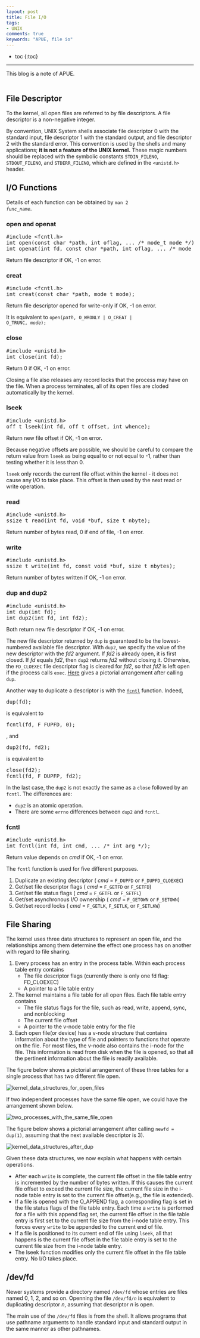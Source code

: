 ```yaml
---
layout: post
title: File I/O
tags: 
- UNIX
comments: true
keywords: "APUE, file io"
---
```


* toc
{:toc}
---

This blog is a note of APUE.
<br><br>

## File Descriptor

To the kernel, all open files are referred to by file descriptors. A file descriptor is a non-negative integer. 

By convention, UNIX System shells associate file descriptor 0 with the standard input, file descriptor 1 with the standard output, and file descriptor 2 with the standard error. This convention is used by the shells and many applications; **it is not a feature of the UNIX kernel.** These magic numbers should be replaced with the symbolic constants `STDIN_FILENO`, `STDOUT_FILENO`, and `STDERR_FILENO`, which are defined in the `<unistd.h>` header.

## I/O Functions

Details of each function can be obtained by <code>man 2 <i>func_name</i></code>.

### open and openat
<pre>
#include &lt;fcntl.h&gt;
int open(const char *path, int oflag, ... /* mode_t mode */);
int openat(int fd, const char *path, int oflag, ... /* mode_t mode */);
</pre>

Return file descriptor if OK, -1 on error.

### creat
<pre>
#include &lt;fcntl.h&gt;
int creat(const char *path, mode_t mode);
</pre>

Return file descriptor opened for write-only if OK, -1 on error.

It is equivalent to 
<code>open(<i>path</i>, O_WRONLY | O_CREAT | O_TRUNC, <i>mode</i>);</code>

### close
<pre>
#include &lt;unistd.h&gt;
int close(int fd);
</pre>

Return 0 if OK, -1 on error.

Closing a file also releases any record locks that the process may have on the file. When a process terminates, all of its open files are cloded automatically by the kernel.

### lseek
<pre>
#include &lt;unistd.h&gt;
off_t lseek(int fd, off_t offset, int whence); 
</pre>

Return new file offset if OK, -1 on error.

Because negative offsets are possible, we should be careful to compare the return value from `lseek` as being equal to or not equal to -1, rather than testing whether it is less than 0.

`lseek` only records the current file offset within the kernel - it does not cause any I/O to take place. This offset is then used by the next read or write operation.

### read
<pre>
#include &lt;unistd.h&gt;
ssize_t read(int fd, void *buf, size_t nbyte);
</pre>

Return number of bytes read, 0 if end of file, -1 on error.

### write
<pre>
#include &lt;unistd.h&gt;
ssize_t write(int fd, const void *buf, size_t nbytes);
</pre>

Return number of bytes written if OK, -1 on error.

### dup and dup2
<pre>
#include &lt;unistd.h&gt;
int dup(int fd);
int dup2(int fd, int fd2);
</pre>

Both return new file descriptor if OK, -1 on error.

The new file descriptor returned by `dup` is guaranteed to be the lowest-numbered available file descriptor. With `dup2`, we specify the value of the new descriptor with the *fd2* argument. If *fd2* is already open, it is first closed. If *fd* equals *fd2*, then `dup2` returns *fd2* without closing it. Otherwise, the `FD_CLOEXEC` file descriptor flag is cleared for *fd2*, so that *fd2* is left open if the process calls `exec`. <a href="#kernel_data_structures_after_dup">Here</a> gives a pictorial arrangement after calling `dup`.

Another way to duplicate a descriptor is with the <a href="#fcntl">`fcntl`</a> function. Indeed, 
<pre>dup(fd);</pre>
is equivalent to 
<pre>fcntl(fd, F_FUPFD, 0);</pre>
, and
<pre>dup2(fd, fd2);</pre>
is equivalent to 
<pre>close(fd2);
fcntl(fd, F_DUPFP, fd2);
</pre>

In the last case, the `dup2` is not exactly the same as a `close` followed by an `fcntl`. The differences are:

- `dup2` is an atomic operation.
- There are some `errno` differences between `dup2` and `fcntl`.

### fcntl
<a id="fcntl"></a>

<pre>
#include &lt;unistd.h&gt;
int fcntl(int fd, int cmd, ... /* int arg */);
</pre>

Return value depends on *cmd* if OK, -1 on error.

The `fcntl` function is used for five different purposes.

1. Duplicate an existing descriptor ( *cmd* = `F_DUPFD` or `F_DUPFD_CLOEXEC`)
2. Get/set file descriptor flags ( *cmd* = `F_GETFD` or `F_SETFD`)
3. Get/set file status flags ( *cmd* = `F_GETFL` or `F_SETFL`)
4. Get/set asynchronous I/O ownership ( *cmd* = `F_GETOWN` or `F_SETOWN`)
5. Get/set record locks ( *cmd* = `F_GETLK`, `F_SETLK`, or `F_SETLKW`)

## File Sharing
The kernel uses three data structures to represent an open file, and the relationships among them determine the effect one process has on another with regard to file sharing.

1. Every process has an entry in the process table. Within each process table entry contains
    - The file descriptor flags (currently there is only one fd flag: FD_CLOEXEC)
    - A pointer to a file table entry
2. The kernel maintains a file table for all open files. Each file table entry contains
    - The file status flags for the file, such as read, write, append, sync, and nonblocking
    - The current file offset
    - A pointer to the v-node table entry for the file
3. Each open file(or device) has a v-node structure that contains information about the type of file and pointers to functions that operate on the file. For most files, the v-node also contains the i-node for the file. This information is read from disk when the file is opened, so that all the pertinent information about the file is readily available.

The figure below shows a pictorial arrangement of these three tables for a single process that has two different file open.

![kernel_data_structures_for_open_files]({{site.baseurl}}/images/kernel_data_structures_for_open_files.png) 

If two independent processes have the same file open, we could have the arrangement shown below.

![two_processes_with_the_same_file_open]({{site.baseurl}}/images/two_processes_with_the_same_file_open.png)

<a id="kernel_data_structures_after_dup"></a>
The figure below shows a pictorial arrangement after calling `newfd = dup(1)`, assuming that the next available descriptor is 3).

![kernel_data_structures_after_dup]({{site.baseurl}}/images/kernel_data_structures_after_dup.png)

Given these data structures, we now explain what happens with certain operations.

- After each `write` is complete, the current file offset in the file table entry is incremented by the number of bytes written. If this causes the current file offset to exceed the current file size, the current file size in the i-node table entry is set to the current file offset(e.g., the file is extended).
- If a file is opened with the O_APPEND flag, a corresponding flag is set in the file status flags of the file table entry. Each time a `write` is performed for a file with this append flag set, the current file offset in the file table entry is first set to the current file size from the i-node table entry. This forces every `write` to be appended to the current end of file.
- If a file is positioned to its current end of file using `lseek`, all that happens is the current file offset in the file table entry is set to the current file size from the i-node table entry. 
- The lseek function modifies only the current file offset in the file table entry. No I/O takes place.

## /dev/fd

Newer systems provide a directory named `/dev/fd` whose entries are files named 0, 1, 2, and so on. Openning the file <code>/dev/fd/<i>n</i></code> is equivalent to duplicating descriptor *n*, assuming that descriptor *n* is open.

The main use of the `/dev/fd` files is from the shell. It allows programs that use pathname arguments to handle standard input and standard output in the same manner as other pathnames.
